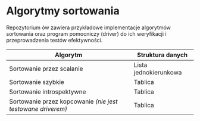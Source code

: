 # Algorytmy sortowania

Repozytorium ów zawiera przykładowe implementacje algorytmów sortowania oraz program pomocniczy (driver)
do ich weryfikacji i przeprowadzenia testów efektywności.

|Algorytm|Struktura danych|
|-|-|
|Sortowanie przez scalanie|Lista jednokierunkowa|
|Sortowanie szybkie|Tablica|
|Sortowanie introspektywne|Tablica|
|Sortowanie przez kopcowanie *(nie jest testowane driverem)*|Tablica|
